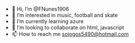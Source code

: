 - 👋 Hi, I’m @FNunes1906
- 👀 I’m interested in music, football and skate
- 🌱 I’m currently learning azure
- 💞️ I’m looking to collaborate on html, javascript
- 📫 How to reach me sojogos5490@hotmail.com

<!---
FNunes1906/FNunes1906 is a ✨ special ✨ repository because its `README.md` (this file) appears on your GitHub profile.
You can click the Preview link to take a look at your changes.
--->
